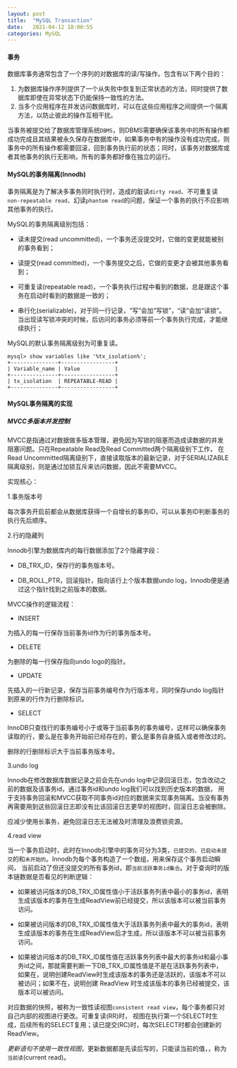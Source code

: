 ```yaml
---
layout: post
title:  "MySQL Transaction"
date:   2021-04-12 18:00:55
categories: MySQL
---
```

#### 事务

数据库事务通常包含了一个序列的对数据库的读/写操作。包含有以下两个目的：

1. 为数据库操作序列提供了一个从失败中恢复到正常状态的方法，同时提供了数据库即使在异常状态下仍能保持一致性的方法。
2. 当多个应用程序在并发访问数据库时，可以在这些应用程序之间提供一个隔离方法，以防止彼此的操作互相干扰。
    
当事务被提交给了数据库管理系统`DBMS`，则DBMS需要确保该事务中的所有操作都成功完成且其结果被永久保存在数据库中，如果事务中有的操作没有成功完成，则事务中的所有操作都需要回滚，回到事务执行前的状态；同时，该事务对数据库或者其他事务的执行无影响，所有的事务都好像在独立的运行。

#### MySQL的事务隔离(Innodb)

事务隔离是为了解决多事务同时执行时，造成的脏读`dirty read`、不可重复读`non-repeatable read`、幻读`phantom read`的问题，保证一个事务的执行不应影响其他事务的执行。

MySQL的事务隔离级别包括：

 * 读未提交(read uncommitted)，一个事务还没提交时，它做的变更就能被别的事务看到；
 
 * 读提交(read committed)，一个事务提交之后，它做的变更才会被其他事务看到；
 
 * 可重复读(repeatable read)，一个事务执行过程中看到的数据，总是跟这个事务在启动时看到的数据是一致的；
 
 * 串行化(serializable)，对于同一行记录，“写”会加“写锁”，“读”会加“读锁”。当出现读写锁冲突的时候，后访问的事务必须等前一个事务执行完成，才能继续执行；

MySQL的默认事务隔离级别为可重复读。
```
mysql> show variables like '%tx_isolation%';
+---------------+-----------------+
| Variable_name | Value           |
+---------------+-----------------+
| tx_isolation  | REPEATABLE-READ |
+---------------+-----------------+
```

#### MySQL事务隔离的实现

##### MVCC多版本并发控制

MVCC是指通过对数据做多版本管理，避免因为写锁的阻塞而造成读数据的并发阻塞问题。只在Repeatable Read及Read Committed两个隔离级别下工作，
在Read Uncommitted隔离级别下，直接读取版本的最新记录，对于SERIALIZABLE隔离级别，则是通过加锁互斥来访问数据，因此不需要MVCC。

实现核心：

1.事务版本号

每次事务开启前都会从数据库获得一个自增长的事务ID，可以从事务ID判断事务的执行先后顺序。

2.行的隐藏列

Innodb引擎为数据库内的每行数据添加了2个隐藏字段：
* DB_TRX_ID，保存行的事务版本号。

* DB_ROLL_PTR，回滚指针，指向该行上个版本数据undo log，Innodb便是通过这个指针找到之前版本的数据。

MVCC操作的逻辑流程：

* INSERT

为插入的每一行保存当前事务id作为行的事务版本号。

* DELETE

为删除的每一行保存指向undo logo的指针。

* UPDATE

先插入的一行新记录，保存当前事务编号作为行版本号，同时保存undo log指针到原来的行作为行删除标识。

* SELECT

InnoDB只查找行的事务编号小于或等于当前事务的事务编号，这样可以确保事务读取的行，要么是在事务开始前已经存在的，要么是事务自身插入或者修改过的。

删除的行删除标识大于当前事务版本号。

3.undo log

Innodb在修改数据库数据记录之前会先在undo log中记录回滚日志，包含改动之前的数据及该事务id，通过事务id和undo log我们可以找到历史版本的数据，
用于支持事务回滚和MVCC获取不同事务id对应的数据来实现事务隔离。当没有事务再需要用到这些回滚日志即没有比该回滚日志更早的视图时，回滚日志会被删除。

应减少使用长事务，避免回滚日志无法被及时清理及浪费锁资源。

4.read view

当一个事务启动时，此时在Innodb引擎中的事务可分为3类，`已提交的`、`已启动未提交`的和`未开始的`。Innodb为每个事务构造了一个数组，用来保存这个事务启动瞬间，
当前启动了但还没提交的所有事务id，即`当前活跃事务id集合`。对于查询时的版本链数据是否看见的判断逻辑：

* 如果被访问版本的DB_TRX_ID属性值小于活跃事务列表中最小的事务id，表明生成该版本的事务在生成ReadView前已经提交，所以该版本可以被当前事务访问。

* 如果被访问版本的DB_TRX_ID属性值大于活跃事务列表中最大的事务id，表明生成该版本的事务在生成ReadView后才生成，所以该版本不可以被当前事务访问。

* 如果被访问版本的DB_TRX_ID属性值在活跃事务列表中最大的事务id和最小事务id之间，那就需要判断一下DB_TRX_ID属性值是不是在活跃事务列表中，
如果在，说明创建ReadView时生成该版本的事务还是活跃的，该版本不可以被访问；如果不在，说明创建 ReadView 时生成该版本的事务已经被提交，该版本可以被访问。

对应数据的快照，被称为一致性读视图`consistent read view`，每个事务都只对自己内部的视图进行更改。可重复读(RR)时，
视图在执行第一个SELECT时生成，后续所有的SELECT复用；读已提交(RC)时，每次SELECT时都会创建新的ReadView。

*更新语句不使用一致性视图*，更新数据都是先读后写的，只能读当前的值，，称为`当前读`(current read)。



